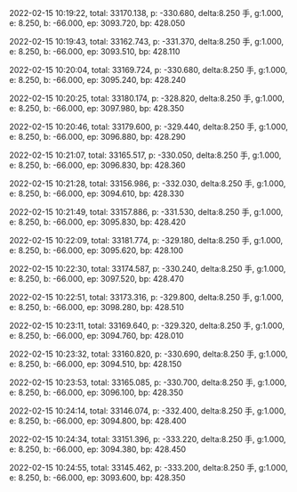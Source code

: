 2022-02-15 10:19:22, total: 33170.138, p: -330.680, delta:8.250 手, g:1.000, e: 8.250, b: -66.000, ep: 3093.720, bp: 428.050

2022-02-15 10:19:43, total: 33162.743, p: -331.370, delta:8.250 手, g:1.000, e: 8.250, b: -66.000, ep: 3093.510, bp: 428.110

2022-02-15 10:20:04, total: 33169.724, p: -330.680, delta:8.250 手, g:1.000, e: 8.250, b: -66.000, ep: 3095.240, bp: 428.240

2022-02-15 10:20:25, total: 33180.174, p: -328.820, delta:8.250 手, g:1.000, e: 8.250, b: -66.000, ep: 3097.980, bp: 428.350

2022-02-15 10:20:46, total: 33179.600, p: -329.440, delta:8.250 手, g:1.000, e: 8.250, b: -66.000, ep: 3096.880, bp: 428.290

2022-02-15 10:21:07, total: 33165.517, p: -330.050, delta:8.250 手, g:1.000, e: 8.250, b: -66.000, ep: 3096.830, bp: 428.360

2022-02-15 10:21:28, total: 33156.986, p: -332.030, delta:8.250 手, g:1.000, e: 8.250, b: -66.000, ep: 3094.610, bp: 428.330

2022-02-15 10:21:49, total: 33157.886, p: -331.530, delta:8.250 手, g:1.000, e: 8.250, b: -66.000, ep: 3095.830, bp: 428.420

2022-02-15 10:22:09, total: 33181.774, p: -329.180, delta:8.250 手, g:1.000, e: 8.250, b: -66.000, ep: 3095.620, bp: 428.100

2022-02-15 10:22:30, total: 33174.587, p: -330.240, delta:8.250 手, g:1.000, e: 8.250, b: -66.000, ep: 3097.520, bp: 428.470

2022-02-15 10:22:51, total: 33173.316, p: -329.800, delta:8.250 手, g:1.000, e: 8.250, b: -66.000, ep: 3098.280, bp: 428.510

2022-02-15 10:23:11, total: 33169.640, p: -329.320, delta:8.250 手, g:1.000, e: 8.250, b: -66.000, ep: 3094.760, bp: 428.010

2022-02-15 10:23:32, total: 33160.820, p: -330.690, delta:8.250 手, g:1.000, e: 8.250, b: -66.000, ep: 3094.510, bp: 428.150

2022-02-15 10:23:53, total: 33165.085, p: -330.700, delta:8.250 手, g:1.000, e: 8.250, b: -66.000, ep: 3096.100, bp: 428.350

2022-02-15 10:24:14, total: 33146.074, p: -332.400, delta:8.250 手, g:1.000, e: 8.250, b: -66.000, ep: 3094.800, bp: 428.400

2022-02-15 10:24:34, total: 33151.396, p: -333.220, delta:8.250 手, g:1.000, e: 8.250, b: -66.000, ep: 3094.380, bp: 428.450

2022-02-15 10:24:55, total: 33145.462, p: -333.200, delta:8.250 手, g:1.000, e: 8.250, b: -66.000, ep: 3093.600, bp: 428.350